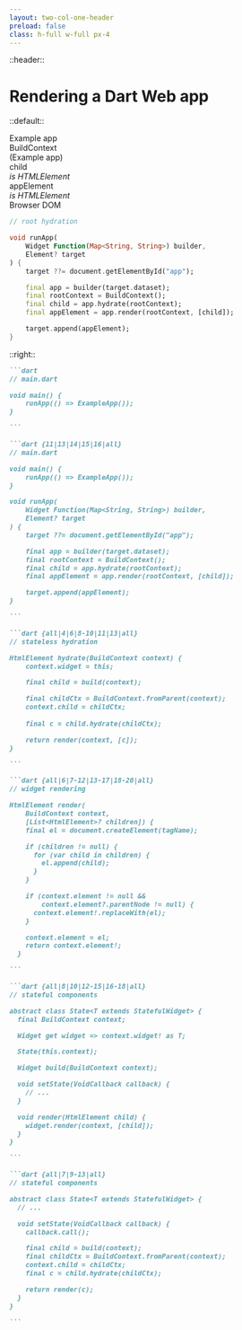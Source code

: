 ```yaml
---
layout: two-col-one-header
preload: false
class: h-full w-full px-4
---
```

::header::
# Rendering a Dart Web app

::default::

<div class="relative" v-if="$clicks < 7 || $clicks >= 14">

  <div
    class="bg-blue-400 rounded-sm color-white px-4 py-3 inline-block"
    v-if="$clicks >= 2"
    v-motion
    :initial="{ x: -80 }"
    :enter="{ x: 0 }">
    Example app
  </div>

  <div
    class="bg-white border-2 border-gray-200 border-dashed text-center rounded-sm color-gray-700 px-4 py-2 inline-block ml-10 absolute"
    v-if="$clicks >= 3"
    v-motion
    :initial="{ x: -80 }"
    :enter="{ x: 0 }">
    BuildContext <br>
    <span class="text-xs">(Example app)</span>
  </div>

  <div
    class="bg-green-500 border-2 border-green-600 text-center color-white rounded-sm px-4 py-2 inline-block ml-10 absolute"
    v-if="$clicks >= 4"o
    v-motion
    :initial="{ y: -40, x:-80}"
    :enter="{ y: 100, x:-80}">
    child <br>
    <em class="text-xs">is HTMLElement</em>
  </div>

  <div
    class="bg-green-500 border-2 border-green-600 text-center color-white rounded-sm px-4 py-2 inline-block ml-10 absolute"
    v-if="$clicks >= 5"
    v-motion
    :initial="{ y: 100, x:-80}"
    :enter="{ y: 220, x:-80}">
    appElement <br>
    <em class="text-xs">is HTMLElement</em>
  </div>

  <div
    class="bg-amber-500 border-2 border-amber-600 text-amber-900 color-white rounded-sm px-4 py-2 inline-block ml-10 absolute"
    v-if="$clicks >= 6"
    v-motion
    :initial="{ y: 200, x:-90}"
    :enter="{ y: 350, x:-90}">
    Browser DOM
  </div>

  <Arrow v-if="$clicks >= 3" v-bind="{ x1:180, y1:30, x2:130, y2:30 }" />

  <Arrow v-if="$clicks >= 4" v-bind="{ x1:130, y1:50, x2:150, y2:100 }" />
  <Arrow v-if="$clicks >= 4" v-bind="{ x1:180, y1:50, x2:160, y2:100 }" />

  <Arrow v-if="$clicks >= 5" v-bind="{ x1:160, y1:170, x2:160, y2:220 }" />

  <Arrow v-if="$clicks >= 6" v-bind="{ x1:160, y1:290, x2:160, y2:350 }" />

</div>

<div v-if="$clicks >= 7 && $clicks < 14">

```dart
// root hydration

void runApp(
    Widget Function(Map<String, String>) builder,
    Element? target
) {
    target ??= document.getElementById("app");

    final app = builder(target.dataset);
    final rootContext = BuildContext();
    final child = app.hydrate(rootContext);
    final appElement = app.render(rootContext, [child]);

    target.append(appElement);
}
```

</div>



::right::

````md magic-move
```dart
// main.dart

void main() {
    runApp(() => ExampleApp());
}

```

```dart {11|13|14|15|16|all}
// main.dart

void main() {
    runApp(() => ExampleApp());
}

void runApp(
    Widget Function(Map<String, String>) builder,
    Element? target
) {
    target ??= document.getElementById("app");

    final app = builder(target.dataset);
    final rootContext = BuildContext();
    final child = app.hydrate(rootContext);
    final appElement = app.render(rootContext, [child]);

    target.append(appElement);
}

```

```dart {all|4|6|8-10|11|13|all}
// stateless hydration

HtmlElement hydrate(BuildContext context) {
    context.widget = this;

    final child = build(context);

    final childCtx = BuildContext.fromParent(context);
    context.child = childCtx;
    
    final c = child.hydrate(childCtx);

    return render(context, [c]);
}

```

```dart {all|6|7-12|13-17|18-20|all}
// widget rendering

HtmlElement render(
    BuildContext context, 
    [List<HtmlElement>? children]) {
    final el = document.createElement(tagName);

    if (children != null) {
      for (var child in children) {
        el.append(child);
      }
    }

    if (context.element != null && 
        context.element?.parentNode != null) {
      context.element!.replaceWith(el);
    }

    context.element = el;
    return context.element!;
  }

```

```dart {all|8|10|12-15|16-18|all}
// stateful components

abstract class State<T extends StatefulWidget> {
  final BuildContext context;

  Widget get widget => context.widget! as T;

  State(this.context);

  Widget build(BuildContext context);

  void setState(VoidCallback callback) {
    // ...
  }

  void render(HtmlElement child) {
    widget.render(context, [child]);
  }
}

```

```dart {all|7|9-13|all}
// stateful components

abstract class State<T extends StatefulWidget> {
  // ...

  void setState(VoidCallback callback) {
    callback.call();

    final child = build(context);
    final childCtx = BuildContext.fromParent(context);
    context.child = childCtx;
    final c = child.hydrate(childCtx);

    return render(c);
  }
}

```


````